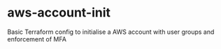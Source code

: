 # aws-account-init
Basic Terraform config to initialise a AWS account with user groups and enforcement of MFA
